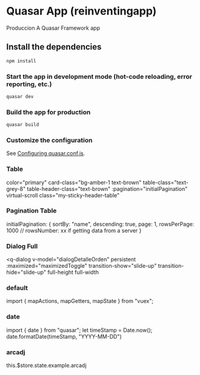 # Quasar App (reinventingapp)
Produccion
A Quasar Framework app

## Install the dependencies
```bash
npm install
```

### Start the app in development mode (hot-code reloading, error reporting, etc.)
```bash
quasar dev
```


### Build the app for production
```bash
quasar build
```

### Customize the configuration
See [Configuring quasar.conf.js](https://quasar.dev/quasar-cli/quasar-conf-js).


### Table
color="primary"
card-class="bg-amber-1 text-brown"
table-class="text-grey-8"
table-header-class="text-brown"
:pagination="initialPagination"
virtual-scroll
class="my-sticky-header-table"

### Pagination Table
initialPagination: {
        sortBy: "name",
        descending: true,
        page: 1,
        rowsPerPage: 1000
        // rowsNumber: xx if getting data from a server
      }


### Dialog Full
<q-dialog
  v-model="dialogDetalleOrden"
  persistent
  :maximized="maximizedToggle"
  transition-show="slide-up"
  transition-hide="slide-up"
  full-height
  full-width
>
  <DialogGenerarOperacion />
</q-dialog>

<template>
  <div>
    <q-card class="full-height" square>
      <q-bar class="bg-primary text-white">
        Datos Ingreso O/C
        <q-space />
        <q-btn dense flat icon="close" @click="cerrar">
          <q-tooltip content-class="bg-white text-primary">Close</q-tooltip>
        </q-btn>
      </q-bar>
      <q-card-section>
        <DatosdeIngreso />
      </q-card-section>

      <q-separator />

      <q-card-section>
        <!--        {{ get_buscar_operacion.result[0] }}-->
        <!--        <TablaBuscar :info="get_buscar_operacion.result" />-->
        <ArticulosIngresaran />
      </q-card-section>

      <!-- <q-card-actions align="right">
        <q-btn flat label="Decline" color="primary" v-close-popup />
        <q-btn flat label="Accept" color="primary" v-close-popup />
      </q-card-actions> -->
    </q-card>
  </div>
</template>

<script>
import { storagelocal } from "../../../../mixins/mixin";
import { mapActions, mapGetters } from "vuex";
const stringOptions = ["Servicios", "Materiales"];
export default {
  name: "DialogAddServicios",
  mixins: [storagelocal],
  components: {
    DatosdeIngreso: () => import("./DatosdeIngreso"),
    ArticulosIngresaran: () => import("./ArticulosIngresaran")
  },
  computed: {},
  data() {
    return {
      cod_ope: "",
      pla_veh: "",
      fec_ini: "",
      fec_fin: "",
      loadboton: false,
      clienteSelect: null,
      model: null,
      infoMateriales: [],
      infoServicios: [],
      precioUnitario: null,
      cantidad: null,
      maximizedToggle: true,
      tipodebusqueda: null,
      options: [],
      newoptions: [],
      buscarServiciosMateriales: "",
      filter: "",
      initialPagination: {
              sortBy: "name",
              descending: true,
              page: 1,
              rowsPerPage: 1000
            },
      columns1: [
        {
          name: "desc",
          required: true,
          label: "Fecha de Registro",
          align: "left",
          field: row => row.co_operac,
          format: val => `${val}`,
          sortable: true
        },
        {
          name: "co_opeveh",
          align: "center",
          label: "Usuario",
          field: "co_opeveh",
          sortable: true
        },
        { name: "fat", label: "N° Operación", field: "fat", sortable: true },
        { name: "no_tiptra", label: "Cliente", field: "no_tiptra" },
        { name: "no_servic", label: "Estado", field: "no_servic" },
        { name: "no_tipser", label: "Placa", field: "no_tipser" },
        { name: "im_preuni", label: "Marca", field: "im_preuni" },
        { name: "co_plaveh", label: "Modelo", field: "co_plaveh" },
        { name: "acciones", label: "Versión", field: "acciones" },
        { name: "acciones", label: "Año", field: "acciones" },
        { name: "acciones", label: "Color", field: "acciones" },
        { name: "acciones", label: "Chasis", field: "acciones" },
        { name: "acciones", label: "Motor", field: "acciones" },
        { name: "acciones", label: "Acciones", field: "acciones" }
      ],
      data: []
    };
  },
  methods: {
    ...mapActions("operaciones", [
      "call_combo_cliente",
      "call_lista_vehiculo_ingreso",
      "call_nueva_operacion",
      "call_buscar_operacion"
    ]),
    cerrar() {
      this.$store.commit("almacen/dialogIngresoOC", false);
    }
  },
  async created() {
    this.$q.loading.show();

    this.$q.notify({
      message: "Creando"
    });
    console.log("DialogBuscarOperacion.vue");
    this.$q.loading.hide();
  }
};
</script>




### default
import { mapActions, mapGetters, mapState } from "vuex";




### date
import { date } from "quasar";
let timeStamp = Date.now();
date.formatDate(timeStamp, "YYYY-MM-DD")



### arcadj
this.$store.state.example.arcadj

